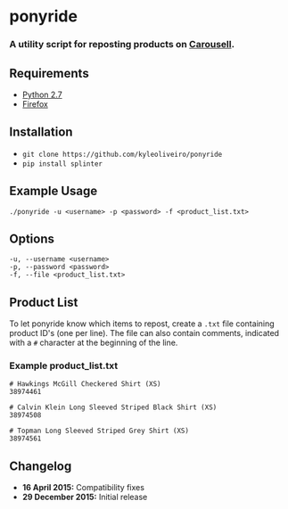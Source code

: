 # ponyride

### A utility script for reposting products on [Carousell](https://carousell.com).

## Requirements
* [Python 2.7](https://www.python.org/downloads/)
* [Firefox](http://firefox.com/)

## Installation
* `git clone https://github.com/kyleoliveiro/ponyride`
* `pip install splinter`

## Example Usage
`./ponyride -u <username> -p <password> -f <product_list.txt>`

## Options
	-u, --username <username>
	-p, --password <password>
	-f, --file <product_list.txt>

## Product List
To let ponyride know which items to repost, create a `.txt` file
containing product ID's (one per line). The file can also contain
comments, indicated with a `#` character at the beginning of the line.

### Example product_list.txt

	# Hawkings McGill Checkered Shirt (XS)
	38974461

	# Calvin Klein Long Sleeved Striped Black Shirt (XS)
	38974508

	# Topman Long Sleeved Striped Grey Shirt (XS)
	38974561

## Changelog
* **16 April 2015:** Compatibility fixes
* **29 December 2015:** Initial release
